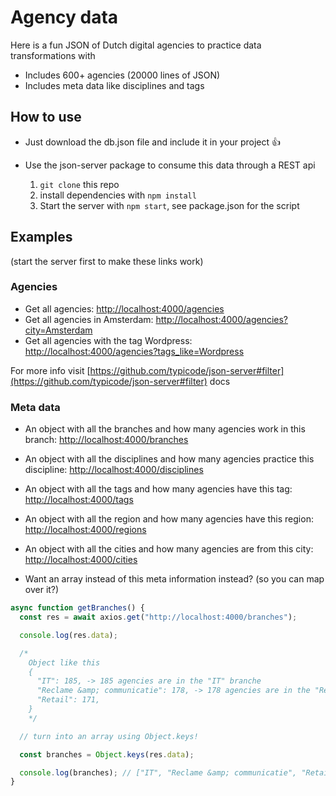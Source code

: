# Agency data

Here is a fun JSON of Dutch digital agencies to practice data transformations with

- Includes 600+ agencies (20000 lines of JSON)
- Includes meta data like disciplines and tags

## How to use

- Just download the db.json file and include it in your project 👍

- Use the json-server package to consume this data through a REST api
  1. `git clone` this repo
  2. install dependencies with `npm install`
  3. Start the server with `npm start`, see package.json for the script

## Examples

(start the server first to make these links work)

### Agencies

- Get all agencies: [http://localhost:4000/agencies](http://localhost:4000/agencies)
- Get all agencies in Amsterdam: [http://localhost:4000/agencies?city=Amsterdam](http://localhost:4000/agencies?city=Amsterdam)
- Get all agencies with the tag Wordpress: [http://localhost:4000/agencies?tags_like=Wordpress](http://localhost:4000/agencies?tags_like=Wordpress)

For more info visit [https://github.com/typicode/json-server#filter](https://github.com/typicode/json-server#filter) docs

### Meta data

- An object with all the branches and how many agencies work in this branch: [http://localhost:4000/branches](http://localhost:4000/branches)
- An object with all the disciplines and how many agencies practice this discipline: [http://localhost:4000/disciplines](http://localhost:4000/disciplines)
- An object with all the tags and how many agencies have this tag: [http://localhost:4000/tags](http://localhost:4000/tags)
- An object with all the region and how many agencies have this region: [http://localhost:4000/regions](http://localhost:4000/regions)
- An object with all the cities and how many agencies are from this city: [http://localhost:4000/cities](http://localhost:4000/cities)

- Want an array instead of this meta information instead? (so you can map over it?)

```js
async function getBranches() {
  const res = await axios.get("http://localhost:4000/branches");

  console.log(res.data);

  /*
    Object like this
    {
      "IT": 185, -> 185 agencies are in the "IT" branche
      "Reclame &amp; communicatie": 178, -> 178 agencies are in the "Reclame &amp; communicatie" branche
      "Retail": 171,
    }
    */

  // turn into an array using Object.keys!

  const branches = Object.keys(res.data);

  console.log(branches); // ["IT", "Reclame &amp; communicatie", "Retail"], now you can map all the branches
}
```
